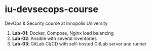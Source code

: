 # iu-devsecops-course
DevOps &amp; Security course at Innopolis University
1. **Lab-01**: Docker, Compose, Nginx load balancing
2. **Lab-02**: Ansible with several inventories
3. **Lab-03**: GitLab CI/CD with self-hosted GitLab server and runner
